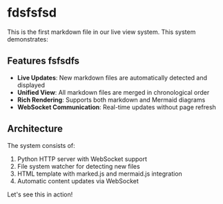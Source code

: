 # fdsfsfsd

This is the first markdown file in our live view system. This system demonstrates:

## Features fsfsdfs

- **Live Updates**: New markdown files are automatically detected and displayed
- **Unified View**: All markdown files are merged in chronological order
- **Rich Rendering**: Supports both markdown and Mermaid diagrams
- **WebSocket Communication**: Real-time updates without page refresh

## Architecture

The system consists of:

1. Python HTTP server with WebSocket support
2. File system watcher for detecting new files
3. HTML template with marked.js and mermaid.js integration
4. Automatic content updates via WebSocket

Let's see this in action!